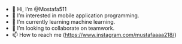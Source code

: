 - 👋 Hi, I’m @Mostafa511
- 👀 I’m interested in mobile application programming.
- 🌱 I’m currently learning machine learning.
- 💞️ I’m looking to collaborate on teamwork.
- 📫 How to reach me (https://www.instagram.com/mustafaaaa218/)

<!---
Mostafa511/Mostafa511 is a ✨ special ✨ repository because its `README.md` (this file) appears on your GitHub profile.
You can click the Preview link to take a look at your changes.
--->
